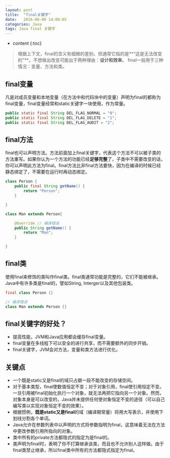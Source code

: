 ```yaml
---
layout: post
title:  "final关键字"
date:   2016-06-06 14:06:05
categories: Java
tags: Java final 关键字
---
```


* content
{:toc}

> 根据上下文，final的含义有细微的差别，但通常它指的是**“这是无法改变的”**。不想做出改变可能出于两种理由：**设计和效率**。 final一般用于三种情况：变量、方法和类。




## final变量
凡是对成员变量和本地变量（在方法中和代码块中的变量）声明为final的都称为final变量，final变量经常和static关键字一块使用，作为常量。

```java
public static final String DEL_FLAG_NORMAL = "0";
public static final String DEL_FLAG_DELETE = "1";
public static final String DEL_FLAG_AUDIT = "2";
```

## final方法
final也可以声明方法。方法前面加上final关键字，代表这个方法不可以被子类的方法重写。如果你认为一个方法的功能已经**足够完整**了，子类中不需要改变的话，你可以声明此方法为final。final方法比非final方法要快，因为在编译的时候已经静态绑定了，不需要在运行时再动态绑定。

```java
class Person {
    public final String getName() {
        return "Person";
    }

}

class Man extends Person{

    @Override // 编译错误
    public String getName() {
        return "Man";
    }

}
```

## final类
使用final来修饰的类叫作final类。final类通常功能是完整的，它们不能被继承。Java中有许多类是final的，譬如String, Interger以及其他包装类。

```java
final class Person {}

// 编译错误
class Man extends Person {}

```

## final关键字的好处？
* 提高性能，JVM和Java应用都会缓存final变量。
* final变量在多线程下可以安全的进行共享，而不需要额外的同步开销。
* final关键字，JVM会对方法，变量和类方法进行优化。




## 关键点

* 一个既是static又是final的域只占据一段不能改变的存储空间。
* 对于基本类型，final使数值恒定不变；对于对象引用，final使引用恒定不变。一旦引用被final初始化执行一个对象，就无法再把它指向另一个对象。然而，对象本身是可以改变的，Java并未提供任何使对象恒定不变的途径（可以自己编写类以实现对象恒定不变的效果）。
* 根据惯例，**既是static又是final**的域（编译期常量）将用大写表示，并使用下划线分割各个单词。
* Java允许在参数列表中以声明的方式将参数指明为final，这意味着无法在方法中更改参数引用所指向的对象。
* 类中所有的private方法都隐式的指定为是final的。
* 类声明为final时，表明了你不打算继承该类，而且也不允许别人这样做。由于final类禁止继承，所以final类中所有的方法都隐式指定为final。